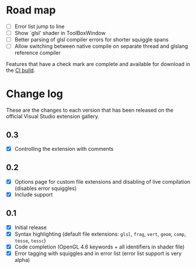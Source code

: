 # Road map
- [ ] Error list jump to line
- [ ] Show `glsl' shader in ToolBoxWindow
- [ ] Better parsing of glsl compiler errors for shorter squiggle spans
- [ ] Allow switching between native compile on separate thread and glslang reference compiler

Features that have a check mark are complete and available for download in the
[CI build](http://vsixgallery.com/extension/b62242eb-0ae5-4494-b013-6158ade63816/).

# Change log
These are the changes to each version that has been released on the official Visual Studio extension gallery.

## 0.3
- [x] Controlling the extension with comments

## 0.2
- [x] Options page for custom file extensions and disabling of live compilation (disables error squiggles)
- [x] Include support

## 0.1
- [x] Initial release
- [x] Syntax highlighting (default file extensions: `glsl`, `frag`, `vert`, `geom`, `comp`, `tesse`, `tessc`)
- [x] Code completion (OpenGL 4.6 keywords + all identifiers in shader file)
- [x] Error tagging with squiggles and in error list (error list support is very alpha)
